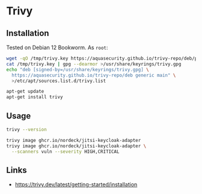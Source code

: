 # Trivy

## Installation

Tested on Debian 12 Bookworm. As `root`:

```bash
wget -qO /tmp/trivy.key https://aquasecurity.github.io/trivy-repo/deb/public.key
cat /tmp/trivy.key | gpg --dearmor >/usr/share/keyrings/trivy.gpg
echo "deb [signed-by=/usr/share/keyrings/trivy.gpg] \
  https://aquasecurity.github.io/trivy-repo/deb generic main" \
  >/etc/apt/sources.list.d/trivy.list

apt-get update
apt-get install trivy
```

## Usage

```bash
trivy --version

trivy image ghcr.io/nordeck/jitsi-keycloak-adapter
trivy image ghcr.io/nordeck/jitsi-keycloak-adapter \
  --scanners vuln --severity HIGH,CRITICAL
```

## Links

- https://trivy.dev/latest/getting-started/installation
